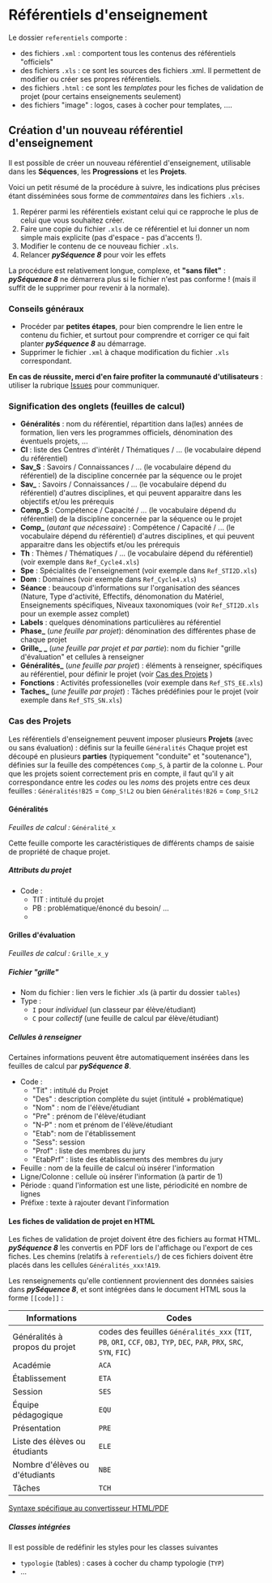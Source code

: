 # Référentiels d'enseignement

Le dossier `referentiels` comporte :
 - des fichiers `.xml` : comportent tous les contenus des référentiels "officiels"
 - des fichiers `.xls` : ce sont les sources des fichiers .xml. Il permettent de modifier ou créer ses propres référentiels.
 - des fichiers `.html` : ce sont les _templates_ pour les fiches de validation de projet (pour certains enseignements seulement)
 - des fichiers "image" : logos, cases à cocher pour templates, ....
 
## Création d'un nouveau référentiel d'enseignement
Il est possible de créer un nouveau référentiel d'enseignement, utilisable dans les **Séquences**, les **Progressions** et les **Projets**.

Voici un petit résumé de la procédure à suivre, les indications plus précises étant disséminées sous forme de _commentaires_ dans les fichiers `.xls`.
1. Repérer parmi les référentiels existant celui qui ce rapproche le plus de celui que vous souhaitez créer.
2. Faire une copie du fichier `.xls` de ce référentiel et lui donner un nom simple mais explicite (pas d'espace - pas d'accents !).
3. Modifier le contenu de ce nouveau fichier `.xls`.
4. Relancer **_pySéquence 8_** pour voir les effets

La procédure est relativement longue, complexe, et **"sans filet"** : **_pySéquence 8_** ne démarrera plus si le fichier n'est pas conforme ! (mais il suffit de le supprimer pour revenir à la normale).



### Conseils généraux
 * Procéder par **petites étapes**, pour bien comprendre le lien entre le contenu du fichier, et surtout pour comprendre et corriger ce qui fait planter **_pySéquence 8_** au démarrage.
 * Supprimer le fichier `.xml` à chaque modification du fichier `.xls` correspondant.

**En cas de réussite, merci d'en faire profiter la communauté d'utilisateurs** : utiliser la rubrique [Issues](https://github.com/cedrick-f/pySequence/issues) pour communiquer.

### Signification des onglets (feuilles de calcul)
 * **Généralités** : nom du référentiel, répartition dans la(les) années de formation, lien vers les programmes officiels, dénomination des éventuels projets, ...
 * **CI** : liste des Centres d'intérêt / Thématiques / ... (le vocabulaire dépend du référentiel)
 * **Sav_S** : Savoirs / Connaissances / ... (le vocabulaire dépend du référentiel) de la discipline concernée par la séquence ou le projet
 * **Sav_** : Savoirs / Connaissances / ... (le vocabulaire dépend du référentiel) d'autres disciplines, et qui peuvent apparaitre dans les objectifs et/ou les prérequis
 * **Comp_S** : Compétence / Capacité / ... (le vocabulaire dépend du référentiel) de la discipline concernée par la séquence ou le projet
 * **Comp_** (_autant que nécessaire_) : Compétence / Capacité / ... (le vocabulaire dépend du référentiel) d'autres disciplines, et qui peuvent apparaitre dans les objectifs et/ou les prérequis
 * **Th** : Thèmes / Thématiques / ... (le vocabulaire dépend du référentiel) (voir exemple dans `Ref_Cycle4.xls`)
 * **Spe** : Spécialités de l'enseignement (voir exemple dans `Ref_STI2D.xls`)
 * **Dom** : Domaines (voir exemple dans `Ref_Cycle4.xls`)
 * **Séance** : beaucoup d'informations sur l'organisation des séances (Nature, Type d'activité, Effectifs, dénomonation du Matériel, Enseignements spécifiques, Niveaux taxonomiques (voir `Ref_STI2D.xls` pour un exemple assez complet)
 * **Labels** : quelques dénominations particulières au référentiel
 * **Phase_** (_une feuille par projet_): dénomination des différentes phase de chaque projet
 * **Grille_ _** (_une feuille par projet et par partie_): nom du fichier "grille d'évaluation" et cellules à renseigner
 * **Généralités_** (_une feuille par projet_) : éléments à renseigner, spécifiques au référentiel, pour définir le projet (voir [Cas des Projets](###Cas-des-Projets) )
 * **Fonctions** : Activités professionelles (voir exemple dans `Ref_STS_EE.xls`)
 * **Taches_** (_une feuille par projet_) : Tâches prédéfinies pour le projet (voir exemple dans `Ref_STS_SN.xls`)
 
 

### Cas des Projets
Les référentiels d'enseignement peuvent imposer plusieurs **Projets** (avec ou sans évaluation) : définis sur la feuille `Généralités`
Chaque projet est découpé en plusieurs **parties** (typiquement "conduite" et "soutenance"), définies sur la feuille des compétences `Comp_S`, à partir de la colonne `L`.
Pour que les projets soient correctement pris en compte, il faut qu'il y ait correspondance entre les _codes_ ou les _noms_ des projets entre ces deux feuilles :
`Généralités!B25` = `Comp_S!L2`
ou bien
`Généralités!B26` = `Comp_S!L2`

#### Généralités
_Feuilles de calcul :_ `Généralité_x`

Cette feuille comporte les caractéristiques de différents champs de saisie de propriété de chaque projet.

##### Attributs du projet
 * Code : 
   * TIT : intitulé du projet
   * PB : problématique/énoncé du besoin/ ...
   *
   


#### Grilles d'évaluation
_Feuilles de calcul :_ `Grille_x_y`


##### Fichier "grille"
 * Nom du fichier : lien vers le fichier .xls (à partir du dossier `tables`)
 * Type :
   * `I` pour _individuel_ (un classeur par élève/étudiant)
   * `C` pour _collectif_ (une feuille de calcul par élève/étudiant)

##### Cellules à renseigner
Certaines informations peuvent être automatiquement insérées dans les feuilles de calcul par **_pySéquence 8_**.

 * Code :
   * "Tit" : intitulé du Projet
   * "Des" : description complète du sujet (intitulé + problématique)
   * "Nom" : nom de l'élève/étudiant
   * "Pre" : prénom de l'élève/étudiant
   * "N-P" : nom et prénom de l'élève/étudiant
   * "Etab": nom de l'établissement
   * "Sess": session
   * "Prof" : liste des membres du jury
   * "EtabPrf" : liste des établissements des membres du jury
 * Feuille : nom de la feuille de calcul où insérer l'information
 * Ligne/Colonne : cellule où insérer l'information (à partir de 1)
 * Période : quand l'information est une liste, périodicité en nombre de lignes
 * Préfixe : texte à rajouter devant l'information


#### Les fiches de validation de projet en HTML
Les fiches de validation de projet doivent être des fichiers au format HTML. 
**_pySéquence 8_** les convertis en PDF lors de l'affichage ou l'export de ces fiches.
Les chemins (relatifs à `referentiels/`) de ces fichiers doivent être placés dans les cellules `Généralités_xxx!A19`.


Les renseignements qu'elle contiennent proviennent des données saisies dans **_pySéquence 8_**, et sont intégrées dans le document HTML sous la forme `[[code]]` :


Informations | Codes
------------ | -----
Généralités à propos du projet | codes des feuilles `Généralités_xxx` (`TIT`, `PB`, `ORI`, `CCF`, `OBJ`, `TYP`, `DEC`, `PAR`, `PRX`, `SRC`, `SYN`, `FIC`)
Académie | `ACA`
Établissement | `ETA`
Session | `SES`
Équipe pédagogique | `EQU`
Présentation | `PRE`
Liste des élèves ou étudiants | `ELE`
Nombre d'élèves ou d'étudiants | `NBE`
Tâches | `TCH`


[Syntaxe spécifique au convertisseur HTML/PDF](https://xhtml2pdf.readthedocs.io/en/latest/format_html.html#)

##### Classes intégrées
Il est possible de redéfinir les styles pour les classes suivantes
 * `typologie` (tables) : cases à cocher du champ typologie (`TYP`)
 * ...
 
 
 



